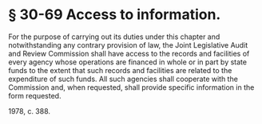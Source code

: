 # § 30-69 Access to information.

<p>For the purpose of carrying out its duties under this chapter and notwithstanding any contrary provision of law, the Joint Legislative Audit and Review Commission shall have access to the records and facilities of every agency whose operations are financed in whole or in part by state funds to the extent that such records and facilities are related to the expenditure of such funds. All such agencies shall cooperate with the Commission and, when requested, shall provide specific information in the form requested.</p><p>1978, c. 388.</p>